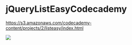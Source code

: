 # jQueryListEasyCodecademy

https://s3.amazonaws.com/codecademy-content/projects/2/listeasy/index.html

<img src="https://cloud.githubusercontent.com/assets/19864300/20546677/008c2558-b16b-11e6-9d43-82159e96f8a6.png"/>

